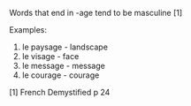 Words that end in -age tend to be masculine [1]

Examples:

1. le paysage - landscape
1. le visage - face
1. le message - message
1. le courage - courage

[1] French Demystified p 24
